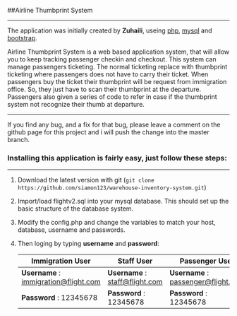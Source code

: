 
##Airline Thumbprint System
- - - -

The application was initially created by **Zuhaili**, useing [php](http:php.net), [mysql](https://www.mysql.com) and [bootstrap](http://getbootstrap.com).


Airline Thumbprint System is a web based application system, that will allow you to keep tracking passenger checkin and checkout. This system can manage passengers ticketing. The normal
ticketing replace with thumbprint ticketing where passengers does not have to carry their ticket. When passengers buy the ticket their thumbprint will be request from immigration
office. So, they just have to scan their thumbprint at the departure. Passengers also given a series of code to refer in case if the thumbprint system not recognize their thumb at departure.

****

If you find any bug, and a fix for that bug, please leave a comment on the github page for this project and i will push the change into the master branch.


### Installing this application is fairly easy, just follow these steps:
****


1. Download the latest version with git (`git clone https://github.com/siamon123/warehouse-inventory-system.git`)

2. Import/load flightv2.sql into your mysql database. This should set up the basic structure of the database system.

3. Modify the config.php and change the variables to match your host, database, username and passwords.

4. Then loging by typing **username** and **password**:


   Immigration User    					 | Staff User                      | Passenger User
   --------------------------------------| --------------------------------| -------------------
   **Username** : immigration@flight.com | **Username** : staff@flight.com | **Username** : passenger@flight.com
   **Password** : 12345678 				 | **Password** : 12345678 		   | **Password** : 12345678

